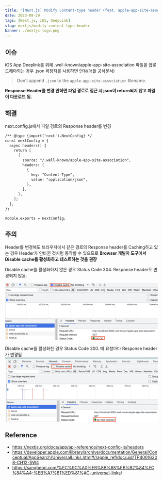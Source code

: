 ```yaml
---
title: "[Next.js] Modify Content-type header (feat. apple-app-site-association)"
date: 2023-08-29
tags: [Next.js, iOS, DeepLink]
slug: nextjs/modify-content-type-header
banner: ./nextjs-logo.png
---
```


## 이슈

iOS App Deeplink를 위해 .well-known/apple-app-site-association 파일을 업로드해야되는 경우 .json 확장자를 사용하면 안됨(애플 공식문서)

> Don’t append `.json` to the `apple-app-site-association` filename.

**Response Header를 변경 안하면 파일 경로로 접근 시 json이 return되지 않고 파일이 다운로드 됨.**

## 해결

next.config.js에서 파일 경로의 Response header를 변경

```tsx
/** @type {import('next').NextConfig} */
const nextConfig = {
  async headers() {
    return [
      {
        source: "/.well-known/apple-app-site-association",
        headers: [
          {
            key: "Content-Type",
            value: "application/json",
          },
        ],
      },
    ];
  },
};

module.exports = nextConfig;
```

## 주의

Header를 변경해도 브라우저에서 같은 경로의 Response header를 Caching하고 있는 경우 Header가 안바뀐 것처럼 동작할 수 있으므로 **Browser 개발자 도구에서 Disable cache를 활성화하고 테스트하는 것을 권장**

Disable cache를 활성화하지 않은 경우 Status Code 304. Response header도 변경되지 않음.

![disable-cache.png](./disable-cache.png)

Disable cache를 활성화한 경우 Status Code 200. 매 요청마다 Response header가 변경됨
![enable-cache.png](./enable-cache.png)

## Reference

- https://nextjs.org/docs/app/api-reference/next-config-js/headers
- https://developer.apple.com/library/archive/documentation/General/Conceptual/AppSearch/UniversalLinks.html#//apple_ref/doc/uid/TP40016308-CH12-SW4
- https://sangheon.com/%EC%9C%A0%EB%8B%88%EB%B2%84%EC%84%A4-%EB%A7%81%ED%81%AC-universal-links/
